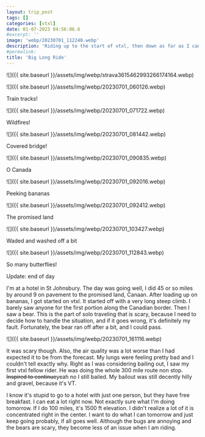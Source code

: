 ```yaml
---
layout: trip_post
tags: []
categories: [vtxl]
date: 01-07-2023 04:56:06.6
#excerpt: ''
image: 'webp/20230701_112240.webp'
description: 'Riding up to the start of vtxl, then down as far as I can'
#permalink:
title: 'Big Long Ride'
---
```


![]({{ site.baseurl }}/assets/img/webp/strava3615462993266174164.webp)

![]({{ site.baseurl }}/assets/img/webp/20230701_060126.webp)

Train tracks!

![]({{ site.baseurl }}/assets/img/webp/20230701_071722.webp)

Wildfires!

![]({{ site.baseurl }}/assets/img/webp/20230701_081442.webp)

Covered bridge!

![]({{ site.baseurl }}/assets/img/webp/20230701_090835.webp)

O Canada

![]({{ site.baseurl }}/assets/img/webp/20230701_092016.webp)

Peeking bananas

![]({{ site.baseurl }}/assets/img/webp/20230701_092412.webp)

The promised land

![]({{ site.baseurl }}/assets/img/webp/20230701_103427.webp)

Waded and washed off a bit

![]({{ site.baseurl }}/assets/img/webp/20230701_112843.webp)

So many butterflies!

Update: end of day

I'm at a hotel in St Johnsbury. The day was going well, I did 45 or so miles by around 9 on pavement to the promised land, Canaan. After loading up on bananas, I got started on vtxl. It started off with a very long steep climb. I barely saw anyone for the first portion along the Canadian border. Then I saw a bear. This is the part of solo traveling that is scary, because I need to decide how to handle the situation, and if it goes wrong, it's definitely my fault. Fortunately, the bear ran off after a bit, and I could pass.

![]({{ site.baseurl }}/assets/img/webp/20230701_161116.webp)

It was scary though. Also, the air quality was a lot worse than I had expected it to be from the forecast. My lungs were feeling pretty bad and I couldn't tell exactly why. Right as I was considering bailing out, I saw my first vtxl fellow rider. He was doing the whole 300 mile route non stop. ~~Inspired to continue~~yeah no I still bailed. My bailout was still decently hilly and gravel, because it's VT.

I know it's stupid to go to a hotel with just one person, but they have free breakfast. I can eat a lot right now. Not exactly sure what I'm doing tomorrow. If I do 100 miles, it's 1500 ft elevation. I didn't realize a lot of it is concentrated right in the center. I want to do what I can tomorrow and just keep going probably, if all goes well. Although the bugs are annoying and the bears are scary, they become less of an issue when I am riding.
